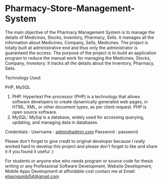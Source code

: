 # Pharmacy-Store-Management-System
The main objective of the Pharmacy Management System is to manage the details of Medicines, Stocks, Inventory, Pharmacy, Sells. It manages all the information about Medicines, Company, Sells, Medicines. The project is totally built at administrative end and thus only the administrator is guaranteed the access. The purpose of the project is to build an application program to reduce the manual work for managing the Medicines, Stocks, Company, Inventory. It tracks all the details about the Inventory, Pharmacy, Sells.

Technology Used:

PHP, MySQL
1.	PHP: Hypertext Pre-processor (PHP) is a technology that allows software developers to create dynamically generated web pages, in HTML, XML, or other document types, as per client request. PHP is open source software.
2.	MySQL: MySql is a database, widely used for accessing querying, updating, and managing data in databases.

Credentials :
Username : admin@admin.com
Password : password

Please don't forget to give credit to original developer because I really worked hard to develop this project and please don't forget to like and share it if you found it useful :)

For students or anyone else who needs program or source code for thesis writing or any Professional Software Development, Website Development, Mobile Apps Development at affordable cost contact me at
Email: eliasngumbi54@gmail.com

